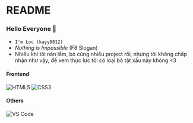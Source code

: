 # README
### Hello Everyone 👋

- `I'm Loc (kayy0812)`
-  _Nothing is Impossible_ (F8 Slogan)
-  Nhiều khi tôi nản lắm, bỏ cũng nhiều project rồi, nhưng tôi không chấp nhận như vậy, để xem thực lực tôi có loại bỏ tật xấu này không <3

#### Frontend
![HTML5](https://img.shields.io/badge/-HTML5-%23E44D27?logo=html5&logoColor=ffffff)
![CSS3](https://img.shields.io/badge/-CSS3-%231572B6?logo=css3)

#### Others
![VS Code](http://img.shields.io/badge/-VS%20Code-007ACC?logo=visual-studio-code&logoColor=ffffff)
